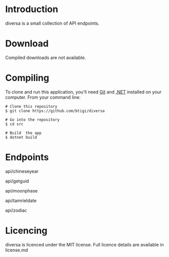 # Introduction

diversa is a small collection of API endpoints.

# Download

Compiled downloads are not available.

# Compiling

To clone and run this application, you'll need [Git](https://git-scm.com) and [.NET](https://dotnet.microsoft.com/) installed on your computer. From your command line:

```
# Clone this repository
$ git clone https://github.com/btigi/diversa

# Go into the repository
$ cd src

# Build  the app
$ dotnet build
```

# Endpoints

api/chineseyear

api/getguid

api/moonphase

api/tamrieldate

api/zodiac


# Licencing

diversa is licenced under the MIT license. Full licence details are available in license.md